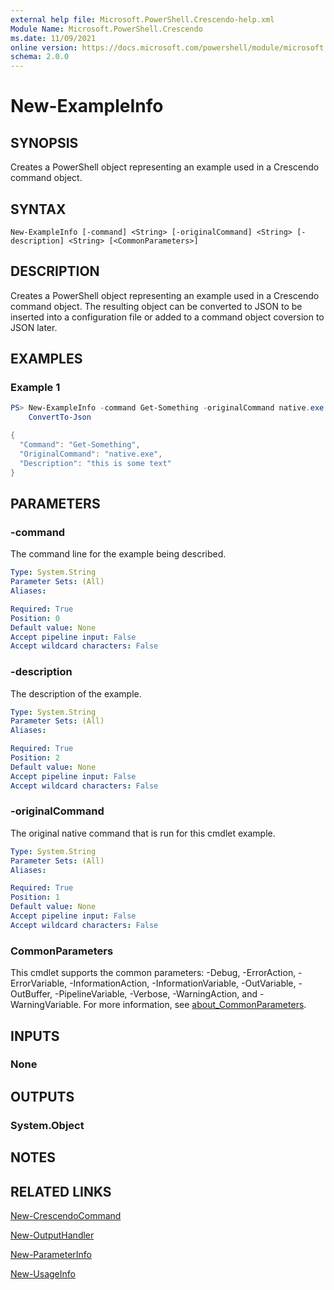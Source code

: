 ```yaml
---
external help file: Microsoft.PowerShell.Crescendo-help.xml
Module Name: Microsoft.PowerShell.Crescendo
ms.date: 11/09/2021
online version: https://docs.microsoft.com/powershell/module/microsoft.powershell.crescendo/new-exampleinfo?view=ps-modules&wt.mc_id=ps-gethelp
schema: 2.0.0
---
```


# New-ExampleInfo

## SYNOPSIS
Creates a PowerShell object representing an example used in a Crescendo command object.

## SYNTAX

```
New-ExampleInfo [-command] <String> [-originalCommand] <String> [-description] <String> [<CommonParameters>]
```

## DESCRIPTION

Creates a PowerShell object representing an example used in a Crescendo command object. The
resulting object can be converted to JSON to be inserted into a configuration file or added to a
command object coversion to JSON later.

## EXAMPLES

### Example 1

```powershell
PS> New-ExampleInfo -command Get-Something -originalCommand native.exe -description 'this is some text' |
    ConvertTo-Json

{
  "Command": "Get-Something",
  "OriginalCommand": "native.exe",
  "Description": "this is some text"
}
```

## PARAMETERS

### -command

The command line for the example being described.

```yaml
Type: System.String
Parameter Sets: (All)
Aliases:

Required: True
Position: 0
Default value: None
Accept pipeline input: False
Accept wildcard characters: False
```

### -description

The description of the example.

```yaml
Type: System.String
Parameter Sets: (All)
Aliases:

Required: True
Position: 2
Default value: None
Accept pipeline input: False
Accept wildcard characters: False
```

### -originalCommand

The original native command that is run for this cmdlet example.

```yaml
Type: System.String
Parameter Sets: (All)
Aliases:

Required: True
Position: 1
Default value: None
Accept pipeline input: False
Accept wildcard characters: False
```

### CommonParameters

This cmdlet supports the common parameters: -Debug, -ErrorAction, -ErrorVariable,
-InformationAction, -InformationVariable, -OutVariable, -OutBuffer, -PipelineVariable, -Verbose,
-WarningAction, and -WarningVariable. For more information, see
[about_CommonParameters](http://go.microsoft.com/fwlink/?LinkID=113216).

## INPUTS

### None

## OUTPUTS

### System.Object

## NOTES

## RELATED LINKS

[New-CrescendoCommand](New-CrescendoCommand.md)

[New-OutputHandler](New-OutputHandler.md)

[New-ParameterInfo](New-ParameterInfo.md)

[New-UsageInfo](New-UsageInfo.md)
